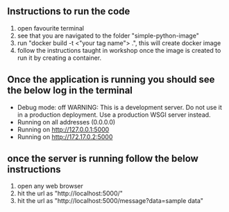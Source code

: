 ## Instructions to run the code

1. open favourite terminal
2. see that you are navigated to the folder "simple-python-image"
3. run "docker build -t <"your tag name"> .", this will create docker image
4. follow the instructions taught in workshop once the image is created to run it by creating a container.

## Once the application is running you should see the below log in the terminal
* Debug mode: off
  WARNING: This is a development server. Do not use it in a production deployment. Use a production WSGI server instead.
* Running on all addresses (0.0.0.0)
* Running on http://127.0.0.1:5000
* Running on http://172.17.0.2:5000

## once the server is running follow the below instructions
1. open any web browser
2. hit the url as "http://localhost:5000/"
3. hit the url as "http://localhost:5000/message?data=sample data"
